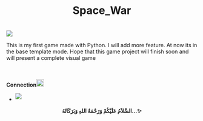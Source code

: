 <h1 align="center"><b>Space_War</b></h1>
<br>
<img src = "https://user-images.githubusercontent.com/73097560/115834477-dbab4500-a447-11eb-908a-139a6edaec5c.gif">
<br>
<p> This is my first game made with Python. I will add more feature. At now its in the base template mode. Hope that this game project will finish soon and will present a complete visual game </p>
<br><br>
<b>Connection</b><img src="https://i.gifer.com/origin/13/1371d634f90cdc50459a789aca452140_w200.gif" width ="20">
<br>
<div align="left">
<ul>
<li>
<a href="mailto:rakib.ul.islam.nahim.cuet@gmail.com" target="_blank">
<img src="https://img.shields.io/badge/gmail: rakibulislamnahim-%23EA4335.svg?style=for-the-badge&logo=gmail&logoColor=white" t=mail style="margin-bottom: 5px;"/>
</a>
</li>
</ul>
</div>
<div align="center">
<b>السَّلاَمُ عَلَيْكُمْ وَرَحْمَةُ اللهِ وَبَرَكَاتُهُ...✨</b>
</div>


